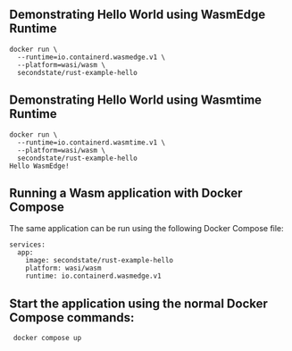 
## Demonstrating Hello World using WasmEdge Runtime


```
docker run \
  --runtime=io.containerd.wasmedge.v1 \
  --platform=wasi/wasm \
  secondstate/rust-example-hello
```


## Demonstrating Hello World using Wasmtime Runtime

```
docker run \
  --runtime=io.containerd.wasmtime.v1 \
  --platform=wasi/wasm \
  secondstate/rust-example-hello
Hello WasmEdge!
```


##  Running a Wasm application with Docker Compose


The same application can be run using the following Docker Compose file:


```
services:
  app:
    image: secondstate/rust-example-hello
    platform: wasi/wasm
    runtime: io.containerd.wasmedge.v1
````

## Start the application using the normal Docker Compose commands:

```
 docker compose up
```
